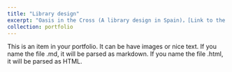 ```yaml
---
title: "Library design"
excerpt: "Oasis in the Cross (A library design in Spain)，[Link to the full PDF](https://www.dropbox.com/scl/fi/rsatrhpq6iop25bakpui0/profile.pdf?rlkey=ao40yo6c9hqzhkk9nxle7bt2k&st=j144vbl2&dl=0) <br/><img src='/images/cover3.png'>"
collection: portfolio
---
```


This is an item in your portfolio. It can be have images or nice text. If you name the file .md, it will be parsed as markdown. If you name the file .html, it will be parsed as HTML. 
